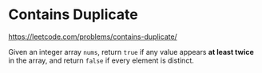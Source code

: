 # Contains Duplicate

https://leetcode.com/problems/contains-duplicate/

Given an integer array `nums`, return `true` if any value appears **at least twice** in the array, and return `false` if
every element is distinct.
